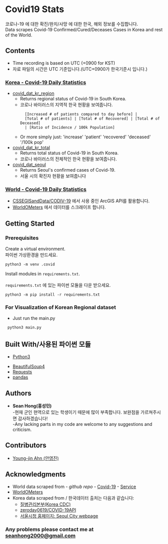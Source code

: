 # Covid19 Stats
코로나-19 에 대한 확진/완치/사망 에 대한 한국, 해외 정보를 수집합니다. <br />
Data scrapes Covid-19 Confirmed/Cured/Deceases Cases in Korea and rest of the World.<br />

## Contents 

* Time recording is based on UTC (+0900 for KST) 
* 자료 파일의 시간은 UTC 기준입니다.(UTC+0900가 한국기준시 입니다.)

### [Korea - Covid-19 Daily Statistics](./Covid-19/Data/Korea)

* [covid_dat_kr_region](./Covid-19/Data/Korea/covid_dat_kr_region.csv) 
  * Returns regional status of Covid-19 in South Korea.
  * 코로나 바이러스의 지역적 한국 현황을 보여줍니다.
    ```
      [Increased # of patients compared to day before] | 
      [Total # of patients] | [Total # of Recovered] | [Total # of Deceased] 
      | [Ratio of Incidence / 100k Population]
    ```
  * Or more simply just: 'increase'	'patient'	'recovered' 'deceased' '/100k pop'
* [covid_dat_kr_total](./Covid-19/Data/Korea/covid_dat_kr_total.csv) 
  * Returns total status of Covid-19 in South Korea.
  * 코로나 바이러스의 전체적인 한국 현황을 보여줍니다.
* [covid_dat_seoul](./Covid-19/Data/Korea/covid_dat_seoul.csv) 
  * Returns Seoul's confirmed cases of Covid-19.
  * 서울 시의 확진자 현황을 보여줍니다

### [World - Covid-19 Daily Statistics](./Covid-19/Data/World)

* [CSSEGISandData/CODIV-19](https://github.com/CSSEGISandData/COVID-19) 에서 사용 중인 ArcGIS API를 활용합니다. 
* [WorldOMeters](https://www.worldometers.info/coronavirus/#countries) 에서 데이터를 스크래이프 합니다.



## Getting Started

### Prerequisites
Create a virtual environment.<br />
파이썬 가상환경을 만드세요.<br />
```
python3 -m venv .covid
```
Install modules in `requirements.txt`.<br /><br />
`requirements.txt` 에 있는 파이썬 모듈을 다운 받으세요.<br />
```
python3 -m pip install -r requirements.txt
```
### For Visualization of Korean Regional dataset
* Just run the main.py
```
 python3 main.py
```
## Built With/사용된 파이썬 모듈
* [Python3](https://www.python.org/doc)<br />
- [BeautifulSoup4](https://www.crummy.com/software/BeautifulSoup/bs4/doc/) <br />
- [Requests](https://requests.readthedocs.io/en/master/)<br />
- [pandas](https://pandas.pydata.org/pandas-docs/stable/reference/frame.html)

## Authors

* **Sean Hong(홍성민)** <br />
-현재 군인 현역으로 있는 학생이기 때문에 많이 부족합니다. 보완점을 가르쳐주시면 감사하겠습니다!<br />
-Any lacking parts in my code are welcome to any suggestions and criticism.<br />

## Contributors

- [Young-jin Ahn (안영진)](https://github.com/snoop2head)

## Acknowledgments

* World data scraped from - *github repo* - [Covid-19](https://github.com/CSSEGISandData/COVID-19) - [Service](https://services1.arcgis.com/0MSEUqKaxRlEPj5g/arcgis/rest/services/ncov_cases/FeatureServer)
* [WorldOMeters](https://www.worldometers.info/coronavirus/#countries)
* Korea data scraped from / 한국데이터 출처는 다음과 같습니다:
  * [질병관리본부(Korea CDC)](http://ncov.mohw.go.kr/index_main.jsp)
  * [zeroday0619/COVID-19API](https://github.com/zeroday0619/COVID-19API/)
  * [서울시청 홈페이지: Seoul City webpage](http://www.seoul.go.kr/coronaV/coronaStatus.do)

### Any problems please contact me at seanhong2000@gmail.com

